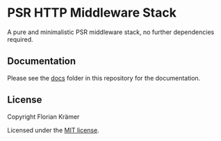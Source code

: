 # PSR HTTP Middleware Stack

A pure and minimalistic PSR middleware stack, no further dependencies required.

## Documentation

Please see the [docs](/docs/index.md) folder in this repository for the documentation.

## License

Copyright Florian Krämer

Licensed under the [MIT license](license.txt).
